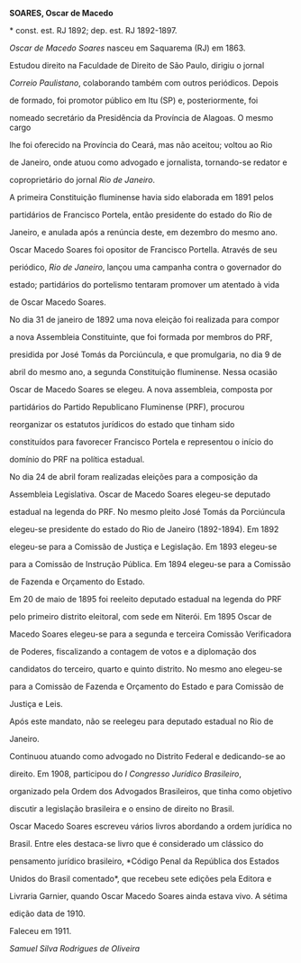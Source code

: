 **SOARES, Oscar de Macedo**



\* const. est. RJ 1892; dep. est. RJ 1892-1897.



*Oscar de Macedo Soares* nasceu em Saquarema (RJ) em 1863.



Estudou direito na Faculdade de Direito de São Paulo, dirigiu o jornal

*Correio Paulistano*, colaborando também com outros periódicos. Depois

de formado, foi promotor público em Itu (SP) e, posteriormente, foi

nomeado secretário da Presidência da Província de Alagoas. O mesmo cargo

lhe foi oferecido na Província do Ceará, mas não aceitou; voltou ao Rio

de Janeiro, onde atuou como advogado e jornalista, tornando-se redator e

coproprietário do jornal *Rio de Janeiro*.



A primeira Constituição fluminense havia sido elaborada em 1891 pelos

partidários de Francisco Portela, então presidente do estado do Rio de

Janeiro, e anulada após a renúncia deste, em dezembro do mesmo ano.

Oscar Macedo Soares foi opositor de Francisco Portella. Através de seu

periódico, *Rio de Janeiro*, lançou uma campanha contra o governador do

estado; partidários do portelismo tentaram promover um atentado à vida

de Oscar Macedo Soares.



No dia 31 de janeiro de 1892 uma nova eleição foi realizada para compor

a nova Assembleia Constituinte, que foi formada por membros do PRF,

presidida por José Tomás da Porciúncula, e que promulgaria, no dia 9 de

abril do mesmo ano, a segunda Constituição fluminense. Nessa ocasião

Oscar de Macedo Soares se elegeu. A nova assembleia, composta por

partidários do Partido Republicano Fluminense (PRF), procurou

reorganizar os estatutos jurídicos do estado que tinham sido

constituídos para favorecer Francisco Portela e representou o início do

domínio do PRF na política estadual.



No dia 24 de abril foram realizadas eleições para a composição da

Assembleia Legislativa. Oscar de Macedo Soares elegeu-se deputado

estadual na legenda do PRF. No mesmo pleito José Tomás da Porciúncula

elegeu-se presidente do estado do Rio de Janeiro (1892-1894). Em 1892

elegeu-se para a Comissão de Justiça e Legislação. Em 1893 elegeu-se

para a Comissão de Instrução Pública. Em 1894 elegeu-se para a Comissão

de Fazenda e Orçamento do Estado.



Em 20 de maio de 1895 foi reeleito deputado estadual na legenda do PRF

pelo primeiro distrito eleitoral, com sede em Niterói. Em 1895 Oscar de

Macedo Soares elegeu-se para a segunda e terceira Comissão Verificadora

de Poderes, fiscalizando a contagem de votos e a diplomação dos

candidatos do terceiro, quarto e quinto distrito. No mesmo ano elegeu-se

para a Comissão de Fazenda e Orçamento do Estado e para Comissão de

Justiça e Leis.



Após este mandato, não se reelegeu para deputado estadual no Rio de

Janeiro.



Continuou atuando como advogado no Distrito Federal e dedicando-se ao

direito. Em 1908, participou do *I Congresso Jurídico Brasileiro*,

organizado pela Ordem dos Advogados Brasileiros, que tinha como objetivo

discutir a legislação brasileira e o ensino de direito no Brasil.



Oscar Macedo Soares escreveu vários livros abordando a ordem jurídica no

Brasil. Entre eles destaca-se livro que é considerado um clássico do

pensamento jurídico brasileiro, *Código Penal da República dos Estados

Unidos do Brasil comentado*, que recebeu sete edições pela Editora e

Livraria Garnier, quando Oscar Macedo Soares ainda estava vivo. A sétima

edição data de 1910.



Faleceu em 1911.



*Samuel Silva Rodrigues de Oliveira*



